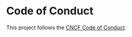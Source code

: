 # Code of Conduct

This project follows the [CNCF Code of Conduct](https://github.com/cncf/foundation/blob/master/code-of-conduct.md).